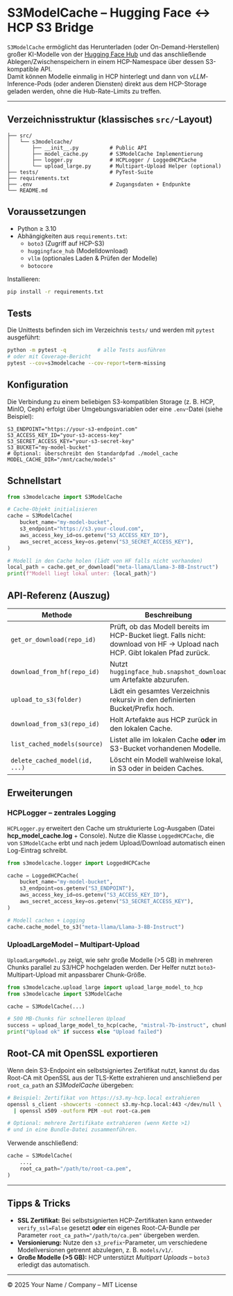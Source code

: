 # S3ModelCache – Hugging Face ↔️ HCP S3 Bridge

`S3ModelCache` ermöglicht das Herunterladen (oder On-Demand-Herstellen) großer KI-Modelle von der [Hugging Face Hub](https://huggingface.co) und das anschließende Ablegen/Zwischenspeichern in einem HCP-Namespace über dessen S3-kompatible API.  
Damit können Modelle einmalig in HCP hinterlegt und dann von *vLLM*-Inference-Pods (oder anderen Diensten) direkt aus dem HCP-Storage geladen werden, ohne die Hub-Rate-Limits zu treffen.

---

## Verzeichnisstruktur (klassisches `src/`-Layout)
```
├── src/
│   └── s3modelcache/
│       ├── __init__.py          # Public API
│       ├── model_cache.py       # S3ModelCache Implementierung
│       ├── logger.py            # HCPLogger / LoggedHCPCache
│       └── upload_large.py      # Multipart-Upload Helper (optional)
├── tests/                       # PyTest-Suite
├── requirements.txt
├── .env                         # Zugangsdaten + Endpunkte
└── README.md
```

## Voraussetzungen
* Python ≥ 3.10
* Abhängigkeiten aus `requirements.txt`:
  * `boto3`  (Zugriff auf HCP-S3)
  * `huggingface_hub`  (Modelldownload)
  * `vllm`  (optionales Laden & Prüfen der Modelle)
  * `botocore`

Installieren:
```bash
pip install -r requirements.txt
```

## Tests
Die Unittests befinden sich im Verzeichnis `tests/` und werden mit `pytest` ausgeführt:

```bash
python -m pytest -q          # alle Tests ausführen
# oder mit Coverage-Bericht
pytest --cov=s3modelcache --cov-report=term-missing
```


## Konfiguration
Die Verbindung zu einem beliebigen S3-kompatiblen Storage (z. B. HCP, MinIO, Ceph) erfolgt über Umgebungsvariablen oder eine `.env`-Datei (siehe Beispiel):

```env
S3_ENDPOINT="https://your-s3-endpoint.com"
S3_ACCESS_KEY_ID="your-s3-access-key"
S3_SECRET_ACCESS_KEY="your-s3-secret-key"
S3_BUCKET="my-model-bucket"
# Optional: überschreibt den Standardpfad ./model_cache
MODEL_CACHE_DIR="/mnt/cache/models"
```

## Schnellstart
```python
from s3modelcache import S3ModelCache

# Cache-Objekt initialisieren
cache = S3ModelCache(
    bucket_name="my-model-bucket",
    s3_endpoint="https://s3.your-cloud.com",
    aws_access_key_id=os.getenv("S3_ACCESS_KEY_ID"),
    aws_secret_access_key=os.getenv("S3_SECRET_ACCESS_KEY"),
)

# Modell in den Cache holen (lädt von HF falls nicht vorhanden)
local_path = cache.get_or_download("meta-llama/Llama-3-8B-Instruct")
print(f"Modell liegt lokal unter: {local_path}")
```

## API-Referenz (Auszug)
| Methode                         | Beschreibung |
|---------------------------------|--------------|
| `get_or_download(repo_id)`      | Prüft, ob das Modell bereits im HCP-Bucket liegt. Falls nicht: download von HF → Upload nach HCP. Gibt lokalen Pfad zurück. |
| `download_from_hf(repo_id)`     | Nutzt `huggingface_hub.snapshot_download` um Artefakte abzurufen. |
| `upload_to_s3(folder)`          | Lädt ein gesamtes Verzeichnis rekursiv in den definierten Bucket/Prefix hoch. |
| `download_from_s3(repo_id)`     | Holt Artefakte aus HCP zurück in den lokalen Cache. |
| `list_cached_models(source)`    | Listet alle im lokalen Cache **oder** im S3-Bucket vorhandenen Modelle. |
| `delete_cached_model(id, ...)`  | Löscht ein Modell wahlweise lokal, in S3 oder in beiden Caches. |

## Erweiterungen

### HCPLogger – zentrales Logging
`HCPLogger.py` erweitert den Cache um strukturierte Log-Ausgaben (Datei **hcp_model_cache.log** + Console).  Nutze die Klasse `LoggedHCPCache`, die von `S3ModelCache` erbt und nach jedem Upload/Download automatisch einen Log-Eintrag schreibt.

```python
from s3modelcache.logger import LoggedHCPCache

cache = LoggedHCPCache(
    bucket_name="my-model-bucket",
    s3_endpoint=os.getenv("S3_ENDPOINT"),
    aws_access_key_id=os.getenv("S3_ACCESS_KEY_ID"),
    aws_secret_access_key=os.getenv("S3_SECRET_ACCESS_KEY"),
)

# Modell cachen + Logging
cache.cache_model_to_s3("meta-llama/Llama-3-8B-Instruct")
```

### UploadLargeModel – Multipart-Upload
`UploadLargeModel.py` zeigt, wie sehr große Modelle (>5 GB) in mehreren Chunks parallel zu S3/HCP hochgeladen werden.  Der Helfer nutzt `boto3`-Multipart-Upload mit anpassbarer Chunk-Größe.

```python
from s3modelcache.upload_large import upload_large_model_to_hcp
from s3modelcache import S3ModelCache

cache = S3ModelCache(...)

# 500 MB-Chunks für schnelleren Upload
success = upload_large_model_to_hcp(cache, "mistral-7b-instruct", chunk_size=500*1024*1024)
print("Upload ok" if success else "Upload failed")
```

## Root-CA mit OpenSSL exportieren
Wenn dein S3-Endpoint ein selbstsigniertes Zertifikat nutzt, kannst du das Root-CA
mit OpenSSL aus der TLS-Kette extrahieren und anschließend per
`root_ca_path` an *S3ModelCache* übergeben:

```bash
# Beispiel: Zertifikat von https://s3.my-hcp.local extrahieren
openssl s_client -showcerts -connect s3.my-hcp.local:443 </dev/null \
  | openssl x509 -outform PEM -out root-ca.pem

# Optional: mehrere Zertifikate extrahieren (wenn Kette >1)
# und in eine Bundle-Datei zusammenführen.
```

Verwende anschließend:

```python
cache = S3ModelCache(
    ...,
    root_ca_path="/path/to/root-ca.pem",
)
```

---

## Tipps & Tricks
* **SSL Zertifikat:** Bei selbstsignierten HCP-Zertifikaten kann entweder `verify_ssl=False` gesetzt **oder** ein eigenes Root-CA-Bundle per Parameter `root_ca_path="/path/to/ca.pem"` übergeben werden.
* **Versionierung:** Nutze den `s3_prefix`-Parameter, um verschiedene Modellversionen getrennt abzulegen, z. B. `models/v1/`.
* **Große Modelle (>5 GB):** HCP unterstützt *Multipart Uploads* – `boto3` erledigt das automatisch.

---

© 2025  Your Name / Company – MIT License
